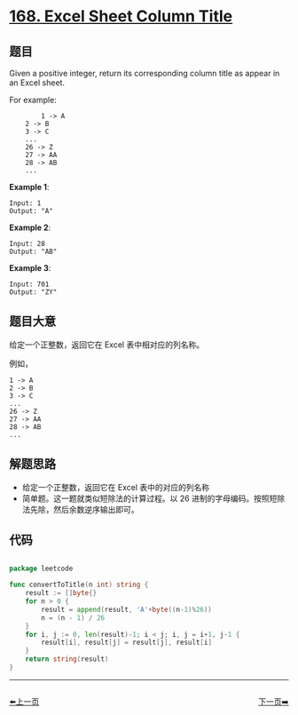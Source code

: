 # [168. Excel Sheet Column Title](https://leetcode.com/problems/excel-sheet-column-title/)

## 题目

Given a positive integer, return its corresponding column title as appear in an Excel sheet.

For example:

```
		1 -> A
    2 -> B
    3 -> C
    ...
    26 -> Z
    27 -> AA
    28 -> AB 
    ...
```

**Example 1**:

```
Input: 1
Output: "A"
```

**Example 2**:

```
Input: 28
Output: "AB"
```

**Example 3**:

```
Input: 701
Output: "ZY"
```

## 题目大意

给定一个正整数，返回它在 Excel 表中相对应的列名称。

例如，

    1 -> A
    2 -> B
    3 -> C
    ...
    26 -> Z
    27 -> AA
    28 -> AB 
    ...


## 解题思路

- 给定一个正整数，返回它在 Excel 表中的对应的列名称
- 简单题。这一题就类似短除法的计算过程。以 26 进制的字母编码。按照短除法先除，然后余数逆序输出即可。

## 代码

```go

package leetcode

func convertToTitle(n int) string {
	result := []byte{}
	for n > 0 {
		result = append(result, 'A'+byte((n-1)%26))
		n = (n - 1) / 26
	}
	for i, j := 0, len(result)-1; i < j; i, j = i+1, j-1 {
		result[i], result[j] = result[j], result[i]
	}
	return string(result)
}

```


----------------------------------------------
<div style="display: flex;justify-content: space-between;align-items: center;">
<p><a href="https://books.halfrost.com/leetcode/ChapterFour/0100~0199/0167.Two-Sum-II-Input-array-is-sorted/">⬅️上一页</a></p>
<p><a href="https://books.halfrost.com/leetcode/ChapterFour/0100~0199/0169.Majority-Element/">下一页➡️</a></p>
</div>
